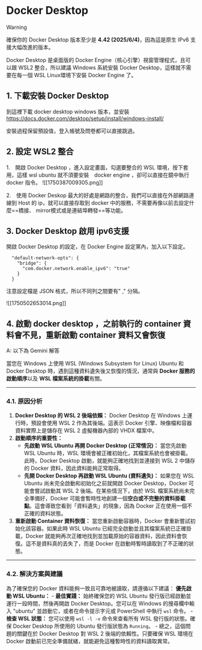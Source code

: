 
# Docker Desktop

> [!warning]
> 確保你的 Docker Desktop 版本至少是 **4.42 (2025/6/4)**，因為這是原生 IPv6 支援大幅改進的版本。

Docker Desktop 是桌面版的 Docker Engine（核心引擎）視窗管理程式，且可以跟 WSL2 整合，所以建議 Windows 系統安裝 Docker Desktop，這樣就不需要在每一個  WSL Linux環境下安裝 Docker Engine 了。

## 1. 下載安裝 Docker Desktop 

到這裡下載 docker desktop windows 版本，並安裝
https://docs.docker.com/desktop/setup/install/windows-install/

安裝過程保留預設值，登入帳號及問卷都可以直接跳過。

## 2. 設定 WSL2 整合

1.　開啟 Docker Desktop ，進入設定畫面，勾選要整合的 WSL 環境，按下套用，這樣 wsl ubuntu 就不須要安裝　docker engine ，卻可以直接在鏡中執行 docker 指令。
![[1750387009305.png]]

2.　使用 Docker Deskop 最大的好處是網路的整合，我們可以直接在外部網路連線到 Host 的 ip，就可以直接存取到 docker 中的服務，不需要再像以前去設定什麼==橋接、 mirror模式或是連結埠轉發==等功能。

## 3. Docker Desktop 啟用 ipv6支援

開啟 Docker Desktop 的設定，在 Docker Engine 設定黨內，加入以下設定。
```
  "default-network-opts": {
    "bridge": {
      "com.docker.network.enable_ipv6": "true"
    }
  }
```

注意設定檔是 JSON 格式，所以不同列之間要有" ," 分隔。

![[1750502653014.png]]

## 4. 啟動 docker desktop ，之前執行的 container 資料會不見，重新啟動 container 資料又會恢復

A: 以下為 Gemini 解答

當您在 Windows 上使用 WSL (Windows Subsystem for Linux) Ubuntu 和 Docker Desktop 時，遇到這種資料遺失後又恢復的情況，通常與 **Docker 服務的啟動順序**以及 **WSL 檔案系統的掛載**有關。

---

### 4.1. 原因分析

1. **Docker Desktop 的 WSL 2 後端依賴：** Docker Desktop 在 Windows 上運行時，預設會使用 WSL 2 作為其後端。這表示 Docker 引擎、映像檔和容器資料實際上是儲存在 WSL 2 虛擬機器內部的 VHDX 檔案中。
2. **啟動順序的重要性：**
    - **先啟動 WSL Ubuntu 再開 Docker Desktop (正常情況)：** 當您先啟動 WSL Ubuntu 時，WSL 環境會被正確初始化，其檔案系統也會被掛載。此時，Docker Desktop 啟動，就能夠正確地找到並連接到 WSL 2 中儲存的 Docker 資料，因此資料能夠正常取得。
    - **先開 Docker Desktop 再啟動 WSL Ubuntu (資料遺失)：** 如果您在 WSL Ubuntu 尚未完全啟動和初始化之前就開啟 Docker Desktop，Docker 可能會嘗試啟動其 WSL 2 後端。在某些情況下，由於 WSL 檔案系統尚未完全準備好，Docker 可能會暫時性地創建一個**空白或不完整的資料掛載點**。這會導致您看到「資料遺失」的現象，因為 Docker 正在使用一個不正確的資料狀態。
3. **重新啟動 Container 資料恢復：** 當您重新啟動容器時，Docker 會重新嘗試初始化該容器。如果此時 WSL Ubuntu 已經完全啟動並且其檔案系統已正確掛載，Docker 就能夠再次正確地找到並加載原始的容器資料，因此資料會恢復。這不是資料真的丟失了，而是 Docker 在啟動時暫時讀取到了不正確的狀態。

---

### 4.2. 解決方案與建議

為了確保您的 Docker 資料能夠一致且可靠地被讀取，請遵循以下建議：
**優先啟動 WSL Ubuntu：**
    - **最佳實踐：** 始終確保您的 WSL Ubuntu 發行版已經啟動並運行一段時間，然後再開啟 Docker Desktop。您可以在 Windows 的搜尋欄中輸入 "ubuntu" 並啟動它，或者在命令提示字元或 PowerShell 中執行 `wsl` 命令。
    - **檢查 WSL 狀態：** 您可以使用 `wsl -l -v` 命令來查看所有 WSL 發行版的狀態。確保 Docker Desktop 所使用的 Ubuntu 發行版狀態為 `Running`。
    - 
總之，這個問題的關鍵在於 Docker Desktop 對 WSL 2 後端的依賴性。只要確保 WSL 環境在 Docker 啟動前已完全準備就緒，就能避免這種暫時性的資料讀取異常。